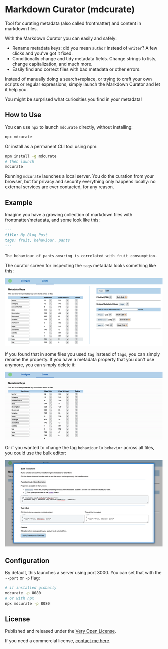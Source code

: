 # Markdown Curator (mdcurate)

Tool for curating metadata (also called frontmatter) and content in markdown files.

With the Markdown Curator you can easily and safely:

- Rename metadata keys: did you mean `author` instead of `writer`? A few clicks and you've got it fixed.
- Conditionally change and tidy metadata fields. Change strings to lists, change capitalization, and much more.
- Easily find and correct files with bad metadata or other errors.

Instead of manually doing a search+replace, or trying to craft your own scripts or regular expressions, simply launch the Markdown Curator and let it help you.

You might be surprised what curiosities you find in your metadata!

## How to Use

You can use `npx` to launch `mdcurate` directly, without installing:

```bash
npx mdcurate
```

Or install as a permanent CLI tool using npm:

```bash
npm install -g mdcurate
# then launch
mdcurate
```

Running `mdcurate` launches a local server. You do the curation from your browser, but for privacy and security everything only happens locally: no external services are ever contacted, for any reason.

## Example

Imagine you have a growing collection of markdown files with frontmatter/metadata, and some look like this:

```md
---
title: My Blog Post
tags: fruit, behaviour, pants
---

The behaviour of pants-wearing is correlated with fruit consumption.
```

The curator screen for inspecting the `tags` metadata looks something like this:

![Show Old Tags](screenshots/show-old-tags.png)

If you found that in some files you used `tag` instead of `tags`, you can simply rename the property. If you have a metadata property that you don't use anymore, you can simply delete it:

![Action Gif](screenshots/action.gif)

Or if you wanted to change the tag `behaviour` to `behavior` across all files, you could use the bulk editor:

![Bulk Editor](screenshots/bulk-editor.png)

## Configuration

By default, this launches a server using port 3000. You can set that with the `--port` or `-p` flag:

```bash
# if installed globally
mdcurate -p 8080
# or with npx
npx mdcurate -p 8080
```

## License

Published and released under the [Very Open License](http://veryopenlicense.com).

If you need a commercial license, [contact me here](https://davistobias.com/license?software=mdcurate).
